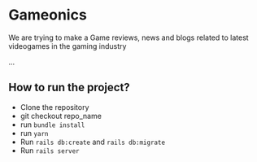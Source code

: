 
# Gameonics

We are trying to make a Game reviews, news and blogs related to 
latest videogames in the gaming industry

...
## How to run the project?
- Clone the repository
- git checkout repo_name
- run `bundle install`
- run `yarn`
- Run `rails db:create` and `rails db:migrate`
- Run `rails server`

